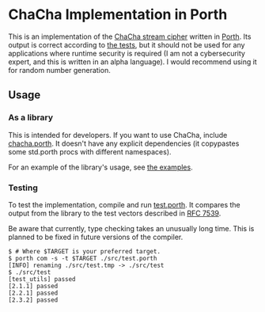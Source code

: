 # ChaCha Implementation in Porth

This is an implementation of the [ChaCha stream
cipher](https://en.wikipedia.org/wiki/ChaCha_(cipher)#ChaCha_variant) written in
[Porth](https://gitlab.com/tsoding/porth). Its output is correct according to
[the tests](./src/test.porth), but it should not be used for any applications
where runtime security is required (I am not a cybersecurity expert, and this is
written in an alpha language). I would recommend using it for random number
generation.

## Usage

### As a library

This is intended for developers. If you want to use ChaCha, include
[chacha.porth](./src/chacha.porth). It doesn't have any explicit dependencies
(it copypastes some std.porth procs with different namespaces).

For an example of the library's usage, see [the examples](./examples).

### Testing

To test the implementation, compile and run [test.porth](./src/test.porth). It
compares the output from the library to the test vectors described in [RFC
7539](./res/chacha-rfc7539.txt).

Be aware that currently, type checking takes an unusually long time. This is
planned to be fixed in future versions of the compiler.

```console
$ # Where $TARGET is your preferred target.
$ porth com -s -t $TARGET ./src/test.porth
[INFO] renaming ./src/test.tmp -> ./src/test
$ ./src/test
[test_utils] passed
[2.1.1] passed
[2.2.1] passed
[2.3.2] passed
```
